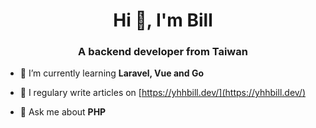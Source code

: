 <h1 align="center">Hi 👋, I'm Bill</h1>
<h3 align="center">A backend developer from Taiwan</h3>

- 🌱 I’m currently learning **Laravel, Vue and Go**

- 📝 I regulary write articles on [https://yhhbill.dev/](https://yhhbill.dev/)

- 💬 Ask me about **PHP**
